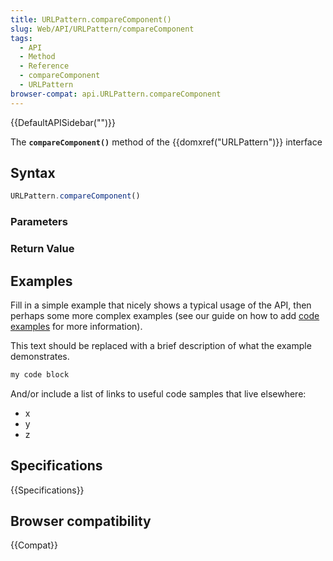 ```yaml
---
title: URLPattern.compareComponent()
slug: Web/API/URLPattern/compareComponent
tags:
  - API
  - Method
  - Reference
  - compareComponent
  - URLPattern
browser-compat: api.URLPattern.compareComponent
---
```

{{DefaultAPISidebar("")}}

The **`compareComponent()`** method of the {{domxref("URLPattern")}} interface 

## Syntax

```js
URLPattern.compareComponent()
```

### Parameters



### Return Value



## Examples

Fill in a simple example that nicely shows a typical usage of the API, then perhaps some more complex examples (see our guide on how to add [code examples](/en-US/docs/MDN/Contribute/Structures/Code_examples) for more information).

This text should be replaced with a brief description of what the example demonstrates.

```js
my code block
```

And/or include a list of links to useful code samples that live elsewhere:

*   x
*   y
*   z

## Specifications

{{Specifications}}

## Browser compatibility

{{Compat}}

